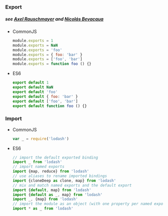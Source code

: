 ### Export
##### see [Axel Rauschmayer](http://2ality.com/2014/09/es6-modules-final.html) and [Nicolás Bevacqua](https://ponyfoo.com/articles/es6-modules-in-depth#the-es6-module-system)
 
 



- CommonJS
    ```js
    module.exports = 1
    module.exports = NaN
    module.exports = 'foo'
    module.exports = { foo: 'bar' }
    module.exports = ['foo', 'bar']
    module.exports = function foo () {}
    ```
    
- ES6
    ```js
    export default 1
    export default NaN
    export default 'foo'
    export default { foo: 'bar' }
    export default ['foo', 'bar']
    export default function foo () {}
    ```
    
### Import

- CommonJS
    ```js
    var _ = require('lodash')
    ```
    
- ES6
    ```js
    // import the default exported binding
    import _ from 'lodash'
    // import named exports
    import {map, reduce} from 'lodash'
    // use aliases to rename imported bindings
    import {cloneDeep as clone, map} from 'lodash'
    // mix and match named exports and the default export
    import {default, map} from 'lodash'
    import {default as _, map} from 'lodash'
    import _, {map} from 'lodash'
    // import the module as an object (with one property per named export)
    import * as _ from 'lodash'
    ```